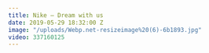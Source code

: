 ```yaml
---
title: Nike – Dream with us
date: 2019-05-29 18:32:00 Z
image: "/uploads/Webp.net-resizeimage%20(6)-6b1893.jpg"
video: 337160125
---
```



